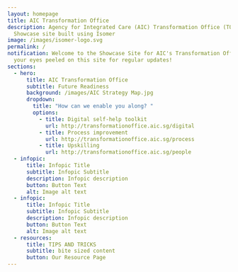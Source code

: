 ```yaml
---
layout: homepage
title: AIC Transformation Office
description: Agency for Integrated Care (AIC) Transformation Office (TO)
  Showcase site built using Isomer
image: /images/isomer-logo.svg
permalink: /
notification: Welcome to the Showcase Site for AIC's Transformation Office. Keep
  your eyes peeled on this site for regular updates!
sections:
  - hero:
      title: AIC Transformation Office
      subtitle: Future Readiness
      background: /images/AIC Strategy Map.jpg
      dropdown:
        title: "How can we enable you along? "
        options:
          - title: Digital self-help toolkit
            url: http://transformationoffice.aic.sg/digital
          - title: Process improvement
            url: http://transformationoffice.aic.sg/process
          - title: Upskilling
            url: http://transformationoffice.aic.sg/people
  - infopic:
      title: Infopic Title
      subtitle: Infopic Subtitle
      description: Infopic description
      button: Button Text
      alt: Image alt text
  - infopic:
      title: Infopic Title
      subtitle: Infopic Subtitle
      description: Infopic description
      button: Button Text
      alt: Image alt text
  - resources:
      title: TIPS AND TRICKS
      subtitle: bite sized content
      button: Our Resource Page
---
```

